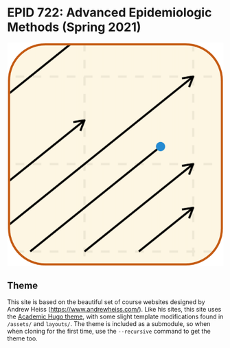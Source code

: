 # EPID 722: Advanced Epidemiologic Methods (Spring 2021)

![Logo](static/img/epid722logo.png)

## Theme

This site is based on the beautiful set of course websites designed by Andrew Heiss (https://www.andrewheiss.com/). Like his sites, this site uses the [Academic Hugo theme](https://sourcethemes.com/academic/), with some slight template modifications found in `/assets/` and `layouts/`. The theme is included as a submodule, so when when cloning for the first time, use the `--recursive` command to get the theme too.
